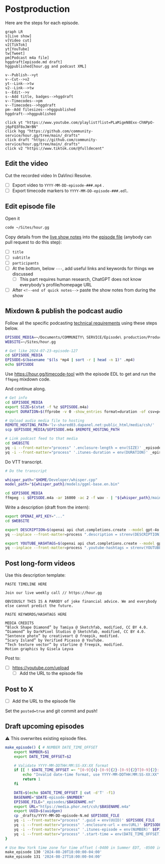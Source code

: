 # Postproduction

Here are the steps for each episode.

```mermaid
graph LR
s[Live show]
v[Video cut]
v2[TikTok]
yt[YouTube]
tw[Tweet]
pm[Podcast m4a file]
hggdraft[episode.md draft]
hggpublished[hour.gg and podcast XML]

v--Publish-->yt
v--Cut-->v2
yt--Link-->tw
v2--Link-->tw
s--Edit-->v
s--Add title, badges-->hggdraft
v--Timecodes-->pm
v--Timecodes-->hggdraft
pm--Add filesizes-->hggpublished
hggdraft-->hggpublished

click yt "https://www.youtube.com/playlist?list=PLaMigeN8Exx-ChNPpO-j6pFQ3F8oJWrBN"
click hgg "https://github.com/community-service/hour.gg/tree/main/_drafts"
click draft "https://github.com/community-service/hour.gg/tree/main/_drafts"
click v2 "https://www.tiktok.com/@fulldecent"
```

## Edit the video

Cut the recorded video In DaVinci Resolve.

- [ ] Export video to `YYYY-MM-DD-episode-###.mp4` .
- [ ] Export timecode markers to `YYYY-MM-DD-episode-###.edl`.

## Edit episode file

Open it

```sh
code ~/Sites/hour.gg
```

Copy details from the [live show notes](https://docs.google.com/document/d/1ta_6tSCGfC31iIfhz4bfC_oBKyNZGEdDsZkD-BRXY_Y/edit#) into the [episode file](_episodes) (anybody can pull request to do this step):

- [ ] `title`
- [ ] `subtitle`
- [ ] `participants`
- [ ] At the bottom, below `---`, add useful links and keywords for things we discussed
  - [ ] This part requires human research, ChatGPT does not know everybody's profile/homepage URL
- [ ] After `<!--end of quick notes-->` paste the show notes from during the show

## Mixdown & publish the podcast audio

Follow all the specific podcasting [technical requirements](podcast-specifications.md) using these steps below.

```sh
EPISODE_MEDIA=~/Documents/COMMUNITY\ SERVICE/Episode\ production/Produced
WEBSITE=~/Sites/hour.gg

# Get like 2024-07-23-episode-127
cd $EPISODE_MEDIA
EPISODE=$(basename "$(ls *mp4 | sort -r | head -n 1)" .mp4)
echo $EPISODE
```

Use https://hour.gg/timecode-tool with the episode EDL to get and run the `ffmpeg` mixdown code. 

And continue along.

```sh
# Get info
cd $EPISODE_MEDIA
export SIZE=$(stat -f %z $EPISODE.m4a)
export DURATION=$(ffprobe -v 0 -show_entries format=duration -of csv=p=0 $EPISODE.m4a | cut -d. -f1)

# Upload audio media file to hosting
REMOTE_HOSTING_PATH='lv-shared03.dapanel.net:public_html/media/csh/'
scp $EPISODE_MEDIA/$EPISODE.m4a $REMOTE_HOSTING_PATH

# Link podcast feed to that media
cd $WEBSITE
yq -i --front-matter="process" '.enclosure-length = env(SIZE)' _episodes/$EPISODE.md
yq -i --front-matter="process" '.itunes-duration = env(DURATION)' _episodes/$EPISODE.md
```

Do VTT transcript.

```sh
# Do the transcript

whisper_path="$HOME/Developer/whisper.cpp"
model_path="${whisper_path}/models/ggml-base.en.bin"

cd $EPISODE_MEDIA
ffmpeg -i $EPISODE.m4a -ar 16000 -ac 2 -f wav - | "${whisper_path}/main" --language en --diarize --output-vtt --model "${model_path}" --output-file $EPISODE -
```

Write a description (draft from the intern):

```sh
export OPENAI_API_KEY="..."
cd $WEBSITE

export DESCRIPTION=$(openai api chat.completions.create --model gpt-4o -g user "$(cat tools/description.prompt)" -g user "$(cat $EPISODE_MEDIA/$EPISODE.vtt)")
yq --inplace --front-matter=process ".description = strenv(DESCRIPTION)" _episodes/$EPISODE.md

export YOUTUBE_HASHTAGS=$(openai api chat.completions.create --model gpt-4o -g user "$(cat tools/youtube-hashtags.prompt)" -g user "$(cat $EPISODE_MEDIA/$EPISODE.vtt)")
yq --inplace --front-matter=process ".youtube-hashtags = strenv(YOUTUBE_HASHTAGS)" _episodes/$EPISODE.md
```

## Post long-form videos

Use this description template:

```
PASTE TIMELINE HERE

Join our live weekly call // https://hour.gg

OBVIOUSLY THIS IS A PARODY of joke financial advice. We and everybody else cannot predict the future. 

PASTE KEYWORDS/HASHTAGS HERE

MEDIA CREDITS
“Block Shape Diamond” by Tamiya @ Sketchfab, modified, CC BY 4.0.
“Diamond” by DarkPixel Studios @ Sketchfab, modified, CC BY 4.0.
“Sentence photo” by creativeart @ freepik, modified.
“Scary Island” by Verified Picasso @ YouTube.
“Tech texture vector” by starline @ freepik, modified.
Motion graphics by Gisela Leyva
```

Post to:

- [ ] https://youtube.com/upload
  - [ ] Add the URL to the episode file

## Post to X

- [ ] Add the URL to the episode file

Set the `posted=true` and git commit and push!

## Draft upcoming episodes

:warning: This overwrites existing episode files.

```sh
make_episode() { # NUMBER DATE_TIME_OFFSET
    export NUMBER=$1
    export DATE_TIME_OFFSET=$2

    # Validate YYYY-MM-DDTHH:MM:SS-XX:XX format
    if [[ ! $DATE_TIME_OFFSET =~ ^[0-9]{4}-[0-9]{2}-[0-9]{2}T[0-9]{2}:[0-9]{2}:[0-9]{2}-[0-9]{2}:?[0-9]{2}$ ]]; then
        echo "Invalid date-time format, use YYYY-MM-DDTHH:MM:SS-XX:XX"
        return 1
    fi

    DATE=$(echo $DATE_TIME_OFFSET | cut -d'T' -f1)
    BASENAME="$DATE-episode-$NUMBER"
    EPISODE_FILE="_episodes/$BASENAME.md"
    export URL="https://media.phor.net/csh/$BASENAME.m4a"
    export UUID=$(uuidgen)
    cp _drafts/YYYY-MM-DD-episode-N.md $EPISODE_FILE
    yq -i --front-matter="process" '.guid = env(UUID)' $EPISODE_FILE
    yq -i --front-matter="process" '.enclosure-url = env(URL)' $EPISODE_FILE
    yq -i --front-matter="process" '.itunes-episode = env(NUMBER)' $EPISODE_FILE
    yq -i --front-matter="process" '.start-time = env(DATE_TIME_OFFSET)' $EPISODE_FILE
}

# Use New York time zone for time offset (-0400 in Summer EDT, -0500 in EST)
make_episode 130 '2024-08-20T18:00:00-04:00'
make_episode 131 '2024-08-27T18:00:00-04:00'
```
